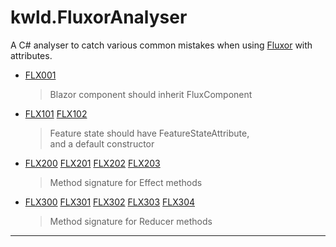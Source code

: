 # kwld.FluxorAnalyser
A C# analyser to catch various common mistakes 
when using [Fluxor](https://github.com/mrpmorris/Fluxor/tree/master)
with attributes.

- [FLX001](rules/FLX001)
  > Blazor component should inherit FluxComponent
- [FLX101](rules/FLX101) [FLX102](rules/FLX102)
  >Feature state should have FeatureStateAttribute,  
  >and a default constructor
- [FLX200](rules/FLX200) [FLX201](rules/FLX201) [FLX202](rules/FLX202) [FLX203](rules/FLX203)
  >  Method signature for Effect methods
- [FLX300](rules/FLX300) [FLX301](rules/FLX301) [FLX302](rules/FLX302) [FLX303](rules/FLX303) [FLX304](rules/FLX304)
  >  Method signature for Reducer methods

---
